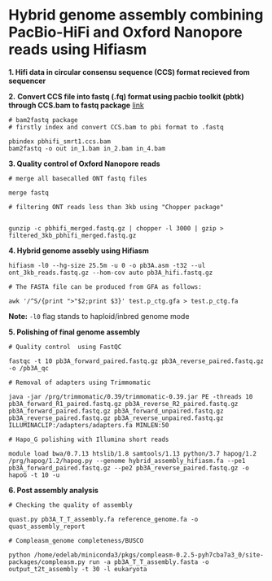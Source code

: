 # Hybrid genome assembly combining PacBio-HiFi and Oxford Nanopore reads using Hifiasm

**1. Hifi data in circular consensu sequence (CCS) format recieved from sequencer**

**2.** **Convert CCS file into fastq (.fq) format using pacbio toolkit (pbtk) through CCS.bam to fastq package** [link](https://github.com/PacificBiosciences/pbtk)

```
# bam2fastq package
# firstly index and convert CCS.bam to pbi format to .fastq

pbindex pbhifi_smrt1.ccs.bam
bam2fastq -o out in_1.bam in_2.bam in_4.bam
```
**3. Quality control of Oxford Nanopore reads**

```
# merge all basecalled ONT fastq files

merge fastq

# filtering ONT reads less than 3kb using "Chopper package"


gunzip -c pbhifi_merged.fastq.gz | chopper -l 3000 | gzip > filtered_3kb_pbhifi_merged.fastq.gz 
```

**4. Hybrid genome assebly using Hifiasm**
```
hifiasm -l0 --hg-size 25.5m -u 0 -o pb3A.asm -t32 --ul ont_3kb_reads.fastq.gz --hom-cov auto pb3A_hifi.fastq.gz  

# The FASTA file can be produced from GFA as follows:

awk '/^S/{print ">"$2;print $3}' test.p_ctg.gfa > test.p_ctg.fa
```
**Note:**  ```-l0``` flag stands to haploid/inbred genome mode


**5. Polishing of final genome assembly**
```
# Quality control  using FastQC 

fastqc -t 10 pb3A_forward_paired.fastq.gz pb3A_reverse_paired.fastq.gz  -o /pb3A_qc

# Removal of adapters using Trimmomatic

java -jar /prg/trimmomatic/0.39/trimmomatic-0.39.jar PE -threads 10 pb3A_forward_R1_paired.fastq.gz pb3A_reverse_R2_paired.fastq.gz pb3A_forward_paired.fastq.gz pb3A_forward_unpaired.fastq.gz pb3A_reverse_paired.fastq.gz pb3A_reverse_unpaired.fastq.gz ILLUMINACLIP:/adapters/adapters.fa MINLEN:50 

# Hapo_G polishing with Illumina short reads

module load bwa/0.7.13 htslib/1.8 samtools/1.13 python/3.7 hapog/1.2
/prg/hapog/1.2/hapog.py --genome hybrid_assembly_hifiasm.fa --pe1 pb3A_forward_paired.fastq.gz --pe2 pb3A_reverse_paired.fastq.gz -o hapoG -t 10 -u
```
**6. Post assembly analysis**

```
# Checking the quality of assembly

quast.py pb3A_T_T_assembly.fa reference_genome.fa -o quast_assembly_report

# Compleasm_genome completeness/BUSCO

python /home/edelab/miniconda3/pkgs/compleasm-0.2.5-pyh7cba7a3_0/site-packages/compleasm.py run -a pb3A_T_T_assembly.fasta -o output_t2t_assembly -t 30 -l eukaryota  
```
